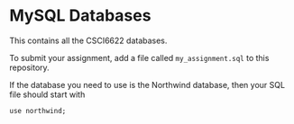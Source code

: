 # MySQL Databases

This contains all the CSCI6622 databases.

To submit your assignment, add a file called `my_assignment.sql` to this repository.

If the database you need to use is the Northwind database, then your SQL file should start with

`use northwind;`
